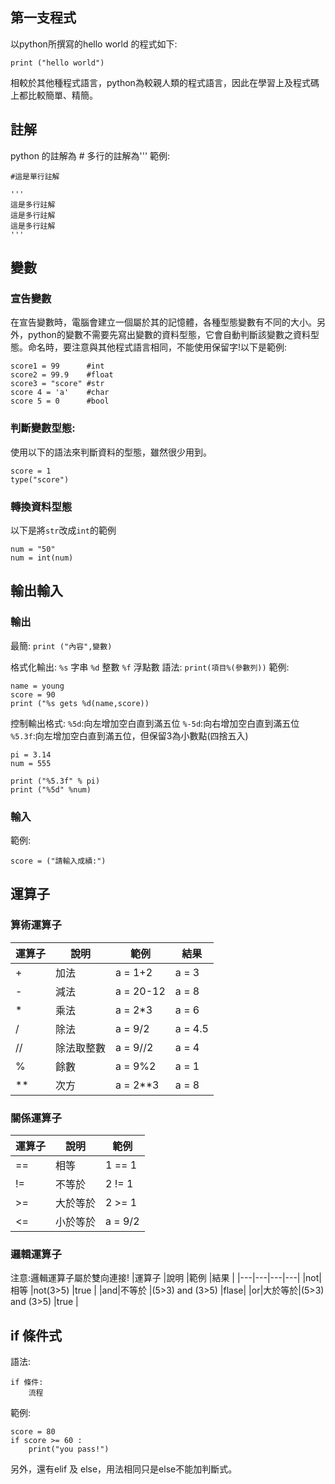 ## 第一支程式
以python所撰寫的hello world 的程式如下:

```
print ("hello world")
```
相較於其他種程式語言，python為較親人類的程式語言，因此在學習上及程式碼上都比較簡單、精簡。

## 註解
python 的註解為 #
多行的註解為'''
範例:
```
#這是單行註解
```
```
'''
這是多行註解
這是多行註解
這是多行註解
'''
```

## 變數
### 宣告變數
在宣告變數時，電腦會建立一個屬於其的記憶體，各種型態變數有不同的大小。另外，python的變數不需要先寫出變數的資料型態，它會自動判斷該變數之資料型態。命名時，要注意與其他程式語言相同，不能使用保留字!以下是範例:
```
score1 = 99      #int
score2 = 99.9    #float
score3 = "score" #str
score 4 = 'a'    #char
score 5 = 0      #bool
```

### 判斷變數型態:
使用以下的語法來判斷資料的型態，雖然很少用到。
```
score = 1
type("score")
```
### 轉換資料型態
以下是將`str`改成`int`的範例
```
num = "50"
num = int(num)
```

## 輸出輸入

### 輸出
最簡:
`print ("內容",變數)`

格式化輸出:
`%s` 字串
`%d` 整數
`%f` 浮點數
語法: `print(項目%(參數列))`
範例:
```
name = young
score = 90
print ("%s gets %d(name,score))
```

控制輸出格式:
`%5d`:向左增加空白直到滿五位
`%-5d`:向右增加空白直到滿五位
`%5.3f`:向左增加空白直到滿五位，但保留3為小數點(四捨五入)
```
pi = 3.14
num = 555

print ("%5.3f" % pi)
print ("%5d" %num)
```

### 輸入
範例:
```
score = ("請輸入成績:")

```

## 運算子

### 算術運算子

|運算子	|說明	|範例	|結果|
|---|---|---|---|
|+	|加法	   |a = 1+2	 |a = 3|
|-	|減法	   |a = 20-12|a = 8|
|*	|乘法	   |a = 2*3	 |a = 6|
|/	|除法	   |a = 9/2	 |a = 4.5|
|//	|除法取整數|a = 9//2  |a = 4|
|%	|餘數	   |a = 9%2	 |a = 1|
|**	|次方	   |a = 2**3 |a = 8|

### 關係運算子

|運算子	|說明	|範例	|
|---|---|---|
|==	|相等	    |1 == 1	 |
|!=	|不等於	    |2 != 1  |
|>=	|大於等於   |2 >= 1	 |
|<=	|小於等於	|a = 9/2 |

### 邏輯運算子
注意:邏輯運算子屬於雙向連接!
|運算子	|說明	|範例	|結果  |
|---|---|---|---|
|not|相等	|not(3>5)        |true |
|and|不等於 |(5>3) and (3>5) |flase|
|or|大於等於|(5>3) and (3>5) |true |

## if 條件式

語法:
```
if 條件:
    流程
```
範例:
```
score = 80
if score >= 60 :
    print("you pass!")
```
另外，還有elif 及 else，用法相同只是else不能加判斷式。